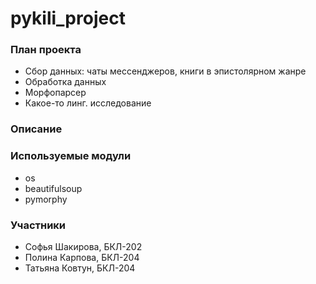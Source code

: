 # pykili_project

### План проекта ###

+ Сбор данных: чаты мессенджеров, книги в эпистолярном жанре
+ Обработка данных
+ Морфопарсер
+ Какое-то линг. исследование

### Описание ###

### Используемые модули ###

- os
- beautifulsoup
- pymorphy

### Участники ###

- Софья Шакирова, БКЛ-202
- Полина Карпова, БКЛ-204
- Татьяна Ковтун, БКЛ-204
